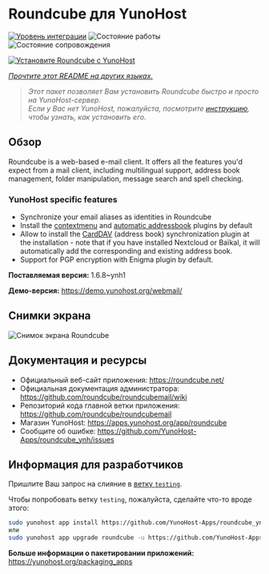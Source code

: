 <!--
Важно: этот README был автоматически сгенерирован <https://github.com/YunoHost/apps/tree/master/tools/readme_generator>
Он НЕ ДОЛЖЕН редактироваться вручную.
-->

# Roundcube для YunoHost

[![Уровень интеграции](https://dash.yunohost.org/integration/roundcube.svg)](https://ci-apps.yunohost.org/ci/apps/roundcube/) ![Состояние работы](https://ci-apps.yunohost.org/ci/badges/roundcube.status.svg) ![Состояние сопровождения](https://ci-apps.yunohost.org/ci/badges/roundcube.maintain.svg)

[![Установите Roundcube с YunoHost](https://install-app.yunohost.org/install-with-yunohost.svg)](https://install-app.yunohost.org/?app=roundcube)

*[Прочтите этот README на других языках.](./ALL_README.md)*

> *Этот пакет позволяет Вам установить Roundcube быстро и просто на YunoHost-сервер.*  
> *Если у Вас нет YunoHost, пожалуйста, посмотрите [инструкцию](https://yunohost.org/install), чтобы узнать, как установить его.*

## Обзор

Roundcube is a web-based e-mail client. It offers all the features you'd expect from a mail client, including multilingual support, address book management, folder manipulation, message search and spell checking.

### YunoHost specific features

- Synchronize your email aliases as identities in Roundcube
- Install the [contextmenu](https://packagist.org/packages/johndoh/contextmenu) and [automatic addressbook](https://packagist.org/packages/projectmyst/automatic_addressbook) plugins by default
- Allow to install the [CardDAV](https://packagist.org/packages/roundcube/carddav) (address book) synchronization plugin at the installation - note that if you have installed Nextcloud or Baïkal, it will automatically add the corresponding and existing address book.
- Support for PGP encryption with Enigma plugin by default.


**Поставляемая версия:** 1.6.8~ynh1

**Демо-версия:** <https://demo.yunohost.org/webmail/>

## Снимки экрана

![Снимок экрана Roundcube](./doc/screenshots/screenshot.png)

## Документация и ресурсы

- Официальный веб-сайт приложения: <https://roundcube.net/>
- Официальная документация администратора: <https://github.com/roundcube/roundcubemail/wiki>
- Репозиторий кода главной ветки приложения: <https://github.com/roundcube/roundcubemail>
- Магазин YunoHost: <https://apps.yunohost.org/app/roundcube>
- Сообщите об ошибке: <https://github.com/YunoHost-Apps/roundcube_ynh/issues>

## Информация для разработчиков

Пришлите Ваш запрос на слияние в [ветку `testing`](https://github.com/YunoHost-Apps/roundcube_ynh/tree/testing).

Чтобы попробовать ветку `testing`, пожалуйста, сделайте что-то вроде этого:

```bash
sudo yunohost app install https://github.com/YunoHost-Apps/roundcube_ynh/tree/testing --debug
или
sudo yunohost app upgrade roundcube -u https://github.com/YunoHost-Apps/roundcube_ynh/tree/testing --debug
```

**Больше информации о пакетировании приложений:** <https://yunohost.org/packaging_apps>
